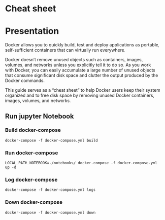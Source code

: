 <h1>Cheat sheet</h1>

# Presentation
Docker allows you to quickly build, test and deploy applications as portable, self-sufficient containers that can virtually run everywhere.

Docker doesn’t remove unused objects such as containers, images, volumes, and networks unless you explicitly tell it to do so. As you work with Docker, you can easily accumulate a large number of unused objects that consume significant disk space and clutter the output produced by the Docker commands.

This guide serves as a “cheat sheet” to help Docker users keep their system organized and to free disk space by removing unused Docker containers, images, volumes, and networks.

## Run jupyter Notebook

### Build docker-compose
```
docker-compose -f docker-compose.yml build
```

### Run docker-compose
```
LOCAL_PATH_NOTEBOOK=./notebooks/ docker-compose -f docker-compose.yml up -d
```

### Log docker-compose
```
docker-compose -f docker-compose.yml logs
```

### Down docker-compose
```
docker-compose -f docker-compose.yml down
```